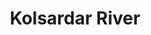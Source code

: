 ---
title: "Kolsardar River"
title_bn: "কলসারদারা নদী"
description: "This river derived from Goyali Beel at Pirganj Upazilla that comes up to Hasan Para"
---